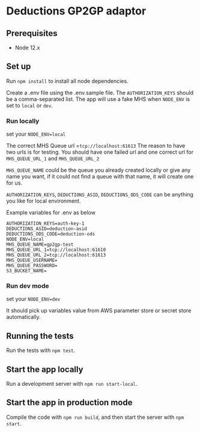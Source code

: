 # Deductions GP2GP adaptor

## Prerequisites

* Node 12.x

## Set up

Run `npm install` to install all node dependencies.

Create a .env file using the .env.sample file. The `AUTHORIZATION_KEYS` should be a comma-separated list. The app will 
use a fake MHS when `NODE_ENV` is set to `local` or `dev`.

### Run locally
set your `NODE_ENV=local` 

The correct MHS Queue url =`tcp://localhost:61613` The reason to have two urls is for testing.
You should have one failed url and one correct url for `MHS_QUEUE_URL_1` and `MHS_QUEUE_URL_2`  

`MHS_QUEUE_NAME` could be the queue you already created locally or give any name you want, 
if it could not find a queue with that name, it will create one for us.  

`AUTHORIZATION_KEYS`, `DEDUCTIONS_ASID`, `DEDUCTIONS_ODS_CODE` can be anything you like for local environment.

Example variables for .env as below

```
AUTHORIZATION_KEYS=auth-key-1
DEDUCTIONS_ASID=deduction-asid
DEDUCTIONS_ODS_CODE=deduction-ods
NODE_ENV=local
MHS_QUEUE_NAME=gp2gp-test
MHS_QUEUE_URL_1=tcp://localhost:61610
MHS_QUEUE_URL_2=tcp://localhost:61613
MHS_QUEUE_USERNAME=
MHS_QUEUE_PASSWORD=
S3_BUCKET_NAME=
```

### Run dev mode
set your `NODE_ENV=dev`

It should pick up variables value from AWS parameter store or secret store automatically.

## Running the tests

Run the tests with `npm test`.

## Start the app locally

Run a development server with `npm run start-local`.

## Start the app in production mode

Compile the code with `npm run build`, and then start the server with `npm start`.
